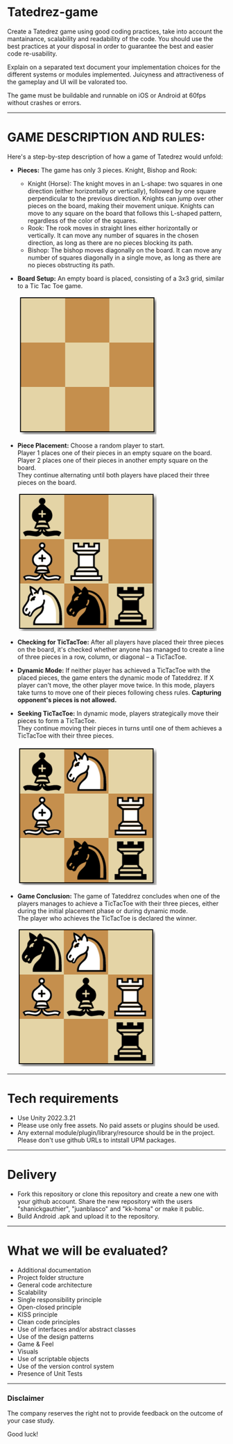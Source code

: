 # Tatedrez-game

Create a Tatedrez game using good coding practices, take into account the mantainance, scalability and readability of the code.
You should use the best practices at your disposal in order to guarantee the best and easier code re-usability.

Explain on a separated text document your implementation choices for the different systems or modules implemented.
Juicyness and attractiveness of the gameplay and UI will be valorated too.

The game must be buildable and runnable on iOS or Android at 60fps without crashes or errors.

---

# GAME DESCRIPTION AND RULES:
Here's a step-by-step description of how a game of Tatedrez would unfold:  

* **Pieces:**
    The game has only 3 pieces. Knight, Bishop and Rook:
    * Knight (Horse): The knight moves in an L-shape: two squares in one direction (either horizontally or vertically), followed by one square perpendicular to the previous direction. Knights can jump over other pieces on the board, making their movement unique. Knights can move to any square on the board that follows this L-shaped pattern, regardless of the color of the squares.
    * Rook: The rook moves in straight lines either horizontally or vertically. It can move any number of squares in the chosen direction, as long as there are no pieces blocking its path.
    * Bishop: The bishop moves diagonally on the board. It can move any number of squares diagonally in a single move, as long as there are no pieces obstructing its path.

* **Board Setup:**
    An empty board is placed, consisting of a 3x3 grid, similar to a Tic Tac Toe game.

  <img width="320" alt="image" src="illustrations/board.png">

* **Piece Placement:**
    Choose a random player to start.  
    Player 1 places one of their pieces in an empty square on the board.  
    Player 2 places one of their pieces in another empty square on the board.  
    They continue alternating until both players have placed their three pieces on the board.

  <img width="321" alt="image" src="illustrations/board-with-pieces.png">
  

* **Checking for TicTacToe:**
    After all players have placed their three pieces on the board, it's checked whether anyone has managed to create a line of three pieces in a row, column, or diagonal – a TicTacToe.

* **Dynamic Mode:**
    If neither player has achieved a TicTacToe with the placed pieces, the game enters the dynamic mode of Tateddrez.
    If X player can't move, the other player move twice.
    In this mode, players take turns to move one of their pieces following chess rules.
    **Capturing opponent's pieces is not allowed.**

* **Seeking TicTacToe:**
    In dynamic mode, players strategically move their pieces to form a TicTacToe.  
    They continue moving their pieces in turns until one of them achieves a TicTacToe with their three pieces.

  <img width="321" alt="image" src="illustrations/board-with-pieces-1.png">


* **Game Conclusion:**
    The game of Tateddrez concludes when one of the players manages to achieve a TicTacToe with their three pieces, either during the initial placement phase or during dynamic mode.  
    The player who achieves the TicTacToe is declared the winner.

  <img width="317" alt="image" src="illustrations/board-with-pieces-2.png">


---
# Tech requirements
* Use Unity 2022.3.21
* Please use only free assets. No paid assets or plugins should be used.
* Any external module/plugin/library/resource should be in the project. Please don't use github URLs to intstall UPM packages.  
---
# Delivery
* Fork this repository or clone this repository and create a new one with your github account. Share the new repository with the users "shanickgauthier", "juanblasco" and "kk-homa" or make it public.
* Build Android .apk and upload it to the repository.  
---
# What we will be evaluated?  
* Additional documentation    
* Project folder structure  
* General code architecture  
* Scalability  
* Single responsibility principle
* Open-closed principle 
* KISS principle  
* Clean code principles  
* Use of interfaces and/or abstract classes  
* Use of the design patterns    
* Game & Feel  
* Visuals  
* Use of scriptable objects  
* Use of the version control system  
* Presence of Unit Tests  
---
### Disclaimer
The company reserves the right not to provide feedback on the outcome of your case study.  

Good luck!
